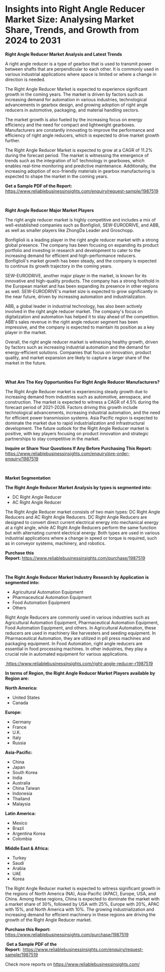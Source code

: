 <p><h1>Insights into Right Angle Reducer Market Size: Analysing Market Share, Trends, and Growth from 2024 to 2031</h1></p><p><strong>Right Angle Reducer Market Analysis and Latest Trends</strong></p>
<p><p>A right angle reducer is a type of gearbox that is used to transmit power between shafts that are perpendicular to each other. It is commonly used in various industrial applications where space is limited or where a change in direction is needed.</p><p>The Right Angle Reducer Market is expected to experience significant growth in the coming years. The market is driven by factors such as increasing demand for automation in various industries, technological advancements in gearbox design, and growing adoption of right angle reducers in automotive, packaging, and material handling sectors.</p><p>The market growth is also fueled by the increasing focus on energy efficiency and the need for compact and lightweight gearboxes. Manufacturers are constantly innovating to improve the performance and efficiency of right angle reducers, which is expected to drive market growth further.</p><p>The Right Angle Reducer Market is expected to grow at a CAGR of 11.2% during the forecast period. The market is witnessing the emergence of trends such as the integration of IoT technology in gearboxes, which enables real-time monitoring and predictive maintenance. Additionally, the increasing adoption of eco-friendly materials in gearbox manufacturing is expected to shape the market in the coming years.</p></p>
<p><strong>Get a Sample PDF of the Report:&nbsp;</strong> <a href="https://www.reliablebusinessinsights.com/enquiry/request-sample/1987519">https://www.reliablebusinessinsights.com/enquiry/request-sample/1987519</a></p>
<p>&nbsp;</p>
<p><strong>Right Angle Reducer Major Market Players</strong></p>
<p><p>The right angle reducer market is highly competitive and includes a mix of well-established companies such as Bonfiglioli, SEW-EURODRIVE, and ABB, as well as smaller players like ZhongDa Leader and Groschopp.</p><p>Bonfiglioli is a leading player in the right angle reducer market with a strong global presence. The company has been focusing on expanding its product portfolio and investing in research and development to cater to the increasing demand for efficient and high-performance reducers. Bonfiglioli's market growth has been steady, and the company is expected to continue its growth trajectory in the coming years.</p><p>SEW-EURODRIVE, another major player in the market, is known for its innovative and high-quality products. The company has a strong foothold in the European market and has been expanding its presence in other regions as well. SEW-EURODRIVE's market size is expected to grow significantly in the near future, driven by increasing automation and industrialization.</p><p>ABB, a global leader in industrial technology, has also been actively involved in the right angle reducer market. The company's focus on digitalization and automation has helped it to stay ahead of the competition. ABB's sales revenue in the right angle reducer segment has been impressive, and the company is expected to maintain its position as a key player in the market.</p><p>Overall, the right angle reducer market is witnessing healthy growth, driven by factors such as increasing industrial automation and the demand for energy-efficient solutions. Companies that focus on innovation, product quality, and market expansion are likely to capture a larger share of the market in the future.</p></p>
<p>&nbsp;</p>
<p><strong>What Are The Key Opportunities For Right Angle Reducer Manufacturers?</strong></p>
<p><p>The Right Angle Reducer market is experiencing steady growth due to increasing demand from industries such as automotive, aerospace, and construction. The market is expected to witness a CAGR of 4.5% during the forecast period of 2021-2026. Factors driving this growth include technological advancements, increasing industrial automation, and the need for efficient power transmission systems. Asia Pacific region is expected to dominate the market due to rapid industrialization and infrastructural development. The future outlook for the Right Angle Reducer market is positive, with key players focusing on product innovation and strategic partnerships to stay competitive in the market.</p></p>
<p><strong>Inquire or Share Your Questions If Any Before Purchasing This Report:</strong> <a href="https://www.reliablebusinessinsights.com/enquiry/pre-order-enquiry/1987519">https://www.reliablebusinessinsights.com/enquiry/pre-order-enquiry/1987519</a></p>
<p>&nbsp;</p>
<p><strong>Market Segmentation</strong></p>
<p><strong>The Right Angle Reducer Market Analysis by types is segmented into:</strong></p>
<p><ul><li>DC Right Angle Reducer</li><li>AC Right Angle Reducer</li></ul></p>
<p><p>The Right Angle Reducer market consists of two main types: DC Right Angle Reducers and AC Right Angle Reducers. DC Right Angle Reducers are designed to convert direct current electrical energy into mechanical energy at a right angle, while AC Right Angle Reducers perform the same function but with alternating current electrical energy. Both types are used in various industrial applications where a change in speed or torque is required, such as in conveyor systems, machinery, and robotics.</p></p>
<p><strong>Purchase this Report:&nbsp;</strong><a href="https://www.reliablebusinessinsights.com/purchase/1987519">https://www.reliablebusinessinsights.com/purchase/1987519</a></p>
<p>&nbsp;</p>
<p><strong>The Right Angle Reducer Market Industry Research by Application is segmented into:</strong></p>
<p><ul><li>Agricultural Automation Equipment</li><li>Pharmaceutical Automation Equipment</li><li>Food Automation Equipment</li><li>Others</li></ul></p>
<p><p>Right Angle Reducers are commonly used in various industries such as Agricultural Automation Equipment, Pharmaceutical Automation Equipment, Food Automation Equipment, and others. In Agricultural Automation, these reducers are used in machinery like harvesters and seeding equipment. In Pharmaceutical Automation, they are utilized in pill press machines and packaging equipment. In Food Automation, right angle reducers are essential in food processing machines. In other industries, they play a crucial role in automated equipment for various applications.</p></p>
<p><a href="https://www.reliablebusinessinsights.com/right-angle-reducer-r1987519">&nbsp;https://www.reliablebusinessinsights.com/right-angle-reducer-r1987519</a></p>
<p><strong>In terms of Region, the Right Angle Reducer Market Players available by Region are:</strong></p>
<p>
    <p> <strong> North America: </strong>
        <ul>
            <li>United States</li>
            <li>Canada</li>
        </ul>
        </p> 
    <p> <strong> Europe: </strong>
        <ul>
            <li>Germany</li>
            <li>France</li>
            <li>U.K.</li>
            <li>Italy</li>
            <li>Russia</li>
        </ul>
        </p> 
    <p> <strong> Asia-Pacific: </strong>
        <ul>
            <li>China</li>
            <li>Japan</li>
            <li>South Korea</li>
            <li>India</li>
            <li>Australia</li>
            <li>China Taiwan</li>
            <li>Indonesia</li>
            <li>Thailand</li>
            <li>Malaysia</li>
        </ul>
        </p> 
    <p> <strong> Latin America: </strong>
        <ul>
            <li>Mexico</li>
            <li>Brazil</li>
            <li>Argentina Korea</li>
            <li>Colombia</li>
        </ul>
        </p> 
    <p> <strong> Middle East & Africa: </strong>
        <ul>
            <li>Turkey</li>
            <li>Saudi</li>
            <li>Arabia</li>
            <li>UAE</li>
            <li>Korea</li>
        </ul>
    </p>
    </p>
<p><p>The Right Angle Reducer market is expected to witness significant growth in the regions of North America (NA), Asia-Pacific (APAC), Europe, USA, and China. Among these regions, China is expected to dominate the market with a market share of 30%, followed by USA with 25%, Europe with 20%, APAC with 15%, and North America with 10%. The growing industrialization and increasing demand for efficient machinery in these regions are driving the growth of the Right Angle Reducer market.</p></p>
<p><strong>Purchase this Report: </strong><a href="https://www.reliablebusinessinsights.com/purchase/1987519">https://www.reliablebusinessinsights.com/purchase/1987519</a></p>
<p>&nbsp;<strong>Get a Sample PDF of the Report:&nbsp;&nbsp;</strong><a href="https://www.reliablebusinessinsights.com/enquiry/request-sample/1987519">https://www.reliablebusinessinsights.com/enquiry/request-sample/1987519</a></p>
<p><strong></strong></p>
<p>Check more reports on <a href="https://www.reliablebusinessinsights.com/">https://www.reliablebusinessinsights.com/</a></p>